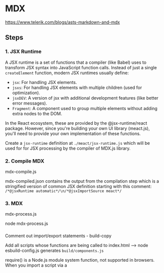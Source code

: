 # MDX

https://www.telerik.com/blogs/asts-markdown-and-mdx

## Steps

### 1. JSX Runtime

A JSX runtime is a set of functions that a compiler (like Babel) uses to transform JSX syntax into JavaScript function calls. Instead of just a single `createElement` function, modern JSX runtimes usually define:

- `jsx`: For handling JSX elements.
- `jsxs`: For handling JSX elements with multiple children (used for optimization).
- `jsxDEV`: A version of jsx with additional development features (like better error messages).
- `Fragment`: A component used to group multiple elements without adding extra nodes to the DOM.

In the React ecosystem, these are provided by the @jsx-runtime/react package. However, since you're building your own UI library (meact.js), you'll need to provide your own implementation of these functions.

Create a `jsx-runtime` definition at `./meact/jsx-runtime.js` which will be used for for JSX processing by the compiler of MDX.js library.

### 2. Compile MDX

mdx-compile.js

mdx-compiled.json contains the output from the compilation step
which is a stringified version of common JSX definition
starting with this comment: `/*@jsxRuntime automatic*/\n/*@jsxImportSource meact*/`

### 3. MDX

mdx-process.js

node mdx-process.js

###

Comment out import/export statements - build-copy

Add all scripts whose functions are being called to index.html
--> node esbuild-config.js generates `build/components.js`

require() is a Node.js module system function, not supported in browsers.
When you import a script via a <script> tag, the code is expected to be directly executable in the browser without any additional environment.

<script type="module" > is required when using ES format
ES Modules (ESM):
ES Modules are a standardized module system in JavaScript. They use import and export statements and are supported by modern browsers.
However, for the browser to recognize and correctly parse a JavaScript file that uses ES Modules, you need to indicate this with the type="module" attribute in the <script> tag.

BUT type="module" causes another ISSUE:
Access to script at 'file:///D:/fundamentals/advanced-react/src/20-react-sim-mdx/build/components.js' from origin 'null' has been blocked by CORS policy: Cross origin requests are only supported for protocol schemes: http, data, isolated-app, chrome-extension, chrome, https, chrome-untrusted.

NOT WORKING

---

When you compile MDX that includes imports from other JSX components, you need to handle those dependencies properly. The issue you’re encountering is that esbuild is including require statements, which are not understood by the browser. Instead, you need to ensure that all imported components are included in the final output in a way that’s compatible with the IIFE format.

Here’s how to adjust the compileMDX function to handle such scenarios:

1. `bundle: true`: This option ensures that all imported modules are included in the final output. It will bundle all dependencies into a single file, so you won't see require statements in the final output.
2. Format as IIFE: By using format: "iife", you ensure that the output is wrapped in an Immediately Invoked Function Expression, which allows it to run directly in the browser.

---

Now I am left with the following error on running compileMDX function:

```
X [ERROR] Could not resolve "./src/components.jsx"

    build/temp.mdx.js:4:26:
      4 │ import {GreetingApp} from "./src/components.jsx";
        ╵                           ~~~~~~~~~~~~~~~~~~~~~~

X [ERROR] Could not resolve "meact/jsx-runtime"

    build/temp.mdx.js:5:30:
      5 │ export const Local = props => <span style={{
```

That is, `temp.mdx.js` is copying import path as it is which eventually leads to error during esbuild's build call.

--> The issue arises because the paths in the temporary temp.mdx.js file are not automatically resolved relative to the project structure when using esbuild. This causes esbuild to fail when trying to resolve imports like ./src/components.jsx and meact/jsx-runtime.

To resolve this issue, you need to do the following:

Resolve Import Paths: Make sure the paths in the temporary file are correct and can be resolved by esbuild.
Provide a jsxImportSource Alias: Make sure meact/jsx-runtime is correctly referenced during the compilation.
